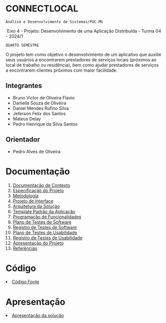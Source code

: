 # CONNECTLOCAL

`Análise e Desenvolvimento de Sistemas/PUC-MG`

`Eixo 4 - Projeto: Desenvolvimento de uma Aplicação Distribuída - Turma 04 - 2024/1

`QUARTO SEMESTRE`

O projeto tem como objetivo o desenvolvimento de um aplicativo que auxilie seus usuários a encontrarem prestadores de serviços locais (próximos ao local de trabalho ou residência), bem como ajudar prestadores de serviços a encontrarem clientes próximos com maior facilidade. 

## Integrantes

* Bruno Victor de Oliveira Flavio
* Daniella Souza de Oliveira
* Daniel Mendes Rufino Silva
* Jeferson Felix dos Santos
* Mateus Delay
* Pedro Henrique da Silva Santos

## Orientador

* Pedro Alves de Oliveira

# Documentação

<ol>
<li><a href="docs/01-Documentação de Contexto.md"> Documentação de Contexto</a></li>
<li><a href="docs/02-Especificação do Projeto.md"> Especificação do Projeto</a></li>
<li><a href="docs/03-Metodologia.md"> Metodologia</a></li>
<li><a href="docs/04-Projeto de Interface.md"> Projeto de Interface</a></li>
<li><a href="docs/05-Arquitetura da Solução.md"> Arquitetura da Solução</a></li>
<li><a href="docs/06-Template Padrão da Aplicação.md"> Template Padrão da Aplicação</a></li>
<li><a href="docs/07-Programação de Funcionalidades.md"> Programação de Funcionalidades</a></li>
<li><a href="docs/08-Plano de Testes de Software.md"> Plano de Testes de Software</a></li>
<li><a href="docs/09-Registro de Testes de Software.md"> Registro de Testes de Software</a></li>
<li><a href="docs/10-Plano de Testes de Usabilidade.md"> Plano de Testes de Usabilidade</a></li>
<li><a href="docs/11-Registro de Testes de Usabilidade.md"> Registro de Testes de Usabilidade</a></li>
<li><a href="docs/12-Apresentação do Projeto.md"> Apresentação do Projeto</a></li>
<li><a href="docs/13-Referências.md"> Referências</a></li>
</ol>

# Código

<li><a href="src/README.md"> Código Fonte</a></li>

# Apresentação

<li><a href="presentation/README.md"> Apresentação da solução</a></li>
